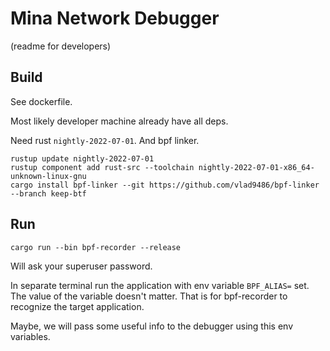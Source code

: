 # Mina Network Debugger

(readme for developers)

## Build

See dockerfile.

Most likely developer machine already have all deps.

Need rust `nightly-2022-07-01`. And bpf linker.

```
rustup update nightly-2022-07-01
rustup component add rust-src --toolchain nightly-2022-07-01-x86_64-unknown-linux-gnu
cargo install bpf-linker --git https://github.com/vlad9486/bpf-linker --branch keep-btf
```

## Run

```
cargo run --bin bpf-recorder --release
```

Will ask your superuser password.

In separate terminal run the application with env variable `BPF_ALIAS=` set.
The value of the variable doesn't matter. That is for bpf-recorder
to recognize the target application.

Maybe, we will pass some useful info to the debugger using this env variables.
